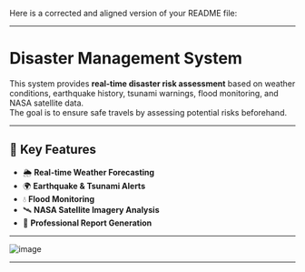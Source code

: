 Here is a corrected and aligned version of your README file:

---

# Disaster Management System

This system provides **real-time disaster risk assessment** based on weather conditions, earthquake history, tsunami warnings, flood monitoring, and NASA satellite data.  
The goal is to ensure safe travels by assessing potential risks beforehand.

---

## 📌 Key Features

- 🌦 **Real-time Weather Forecasting**
- 🌍 **Earthquake & Tsunami Alerts**
- 💧 **Flood Monitoring**
- 🛰 **NASA Satellite Imagery Analysis**
- 📄 **Professional Report Generation**

---

![image](https://github.com/user-attachments/assets/90c60a70-71b6-4237-bc46-93b57a8d5f36)

---

